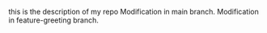 this is the description of my repo
Modification in main branch.
Modification in feature-greeting branch.

